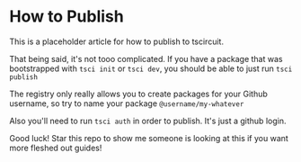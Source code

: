 # How to Publish

This is a placeholder article for how to publish to tscircuit.

That being said, it's not tooo complicated. If you have a package that
was bootstrapped with `tsci init` or `tsci dev`, you should be able to
just run `tsci publish`

The registry only really allows you to create packages for your Github
username, so try to name your package `@username/my-whatever`

Also you'll need to run `tsci auth` in order to publish. It's just a github
login.

Good luck! Star this repo to show me someone is looking at this if you want
more fleshed out guides!
